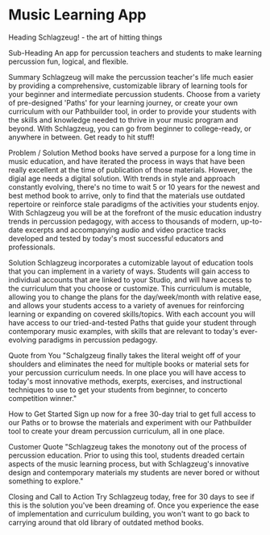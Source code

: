 # Music Learning App
Heading
Schlagzeug! - the art of hitting things

Sub-Heading
An app for percussion teachers and students to make learning percussion fun, logical, and flexible.

Summary
Schlagzeug will make the percussion teacher's life much easier by providing a comprehensive, customizable library of learning tools for your beginner and intermediate percussion students.  Choose from a variety of pre-designed 'Paths' for your learning journey, or create your own curriculum with our Pathbuilder tool, in order to provide your students with the skills and knowledge needed to thrive in your music program and beyond.  With Schlagzeug, you can go from beginner to college-ready, or anywhere in between.  Get ready to hit stuff!

Problem / Solution
Method books have served a purpose for a long time in music education, and have iterated the process in ways that have been really excellent at the time of publication of those materials.  However, the digial age needs a digital solution.  With trends in style and approach constantly evolving, there's no time to wait 5 or 10 years for the newest and best method book to arrive, only to find that the materials use outdated repertoire or reinforce stale paradigms of the activities your students enjoy.  With Schlagzeug you will be at the forefront of the music education industry trends in percussion pedagogy, with access to thousands of modern, up-to-date excerpts and accompanying audio and video practice tracks developed and tested by today's most successful educators and professionals.

Solution
Schlagzeug incorporates a cutomizable layout of education tools that you can implement in a variety of ways.  Students will gain access to individual accounts that are linked to your Studio, and will have access to the curriculum that you choose or customize.  This curriculum is mutable, allowing you to change the plans for the day/week/month with relative ease, and allows your students access to a variety of avenues for reinforcing learning or expanding on covered skills/topics.  With each account you will have access to our tried-and-tested Paths that guide your student through contemporary music examples, with skills that are relevant to today's ever-evolving paradigms in percussion pedagogy.

Quote from You
"Schalgzeug finally takes the literal weight off of your shoulders and eliminates the need for multiple books or material sets for your percussion curriculum needs.  In one place you will have access to today's most innovative methods, exerpts, exercises, and instructional techniques to use to get your students from beginner, to concerto competition winner."

How to Get Started
Sign up now for a free 30-day trial to get full access to our Paths or to browse the materials and experiment with our Pathbuilder tool to create your dream percussion curriculum, all in one place.

Customer Quote
"Schlagzeug takes the monotony out of the process of percussion education.  Prior to using this tool, students dreaded certain aspects of the music learning process, but with Schlagzeug's innovative design and contemporary materials my students are never bored or without something to explore."

Closing and Call to Action
Try Schlagzeug today, free for 30 days to see if this is the solution you've been dreaming of.  Once you experience the ease of implementation and curriculum building, you won't want to go back to carrying around that old library of outdated method books.
